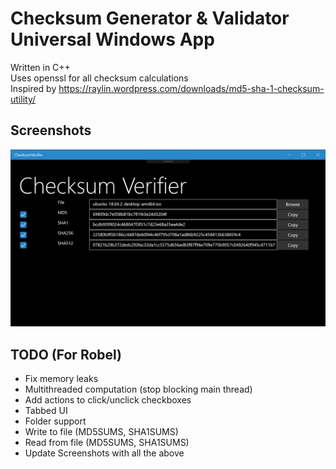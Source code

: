 # Checksum Generator & Validator Universal Windows App
Written in C++    
Uses openssl for all checksum calculations    
Inspired by https://raylin.wordpress.com/downloads/md5-sha-1-checksum-utility/

Screenshots
--------------------------------
![Screenshot1](Readme_Assets/Screenshot1.png?raw=true)

TODO (For Robel)
--------------------------------
* Fix memory leaks
* Multithreaded computation (stop blocking main thread)
* Add actions to click/unclick checkboxes
* Tabbed UI
* Folder support
* Write to file (MD5SUMS, SHA1SUMS)
* Read from file (MD5SUMS, SHA1SUMS)
* Update Screenshots with all the above
